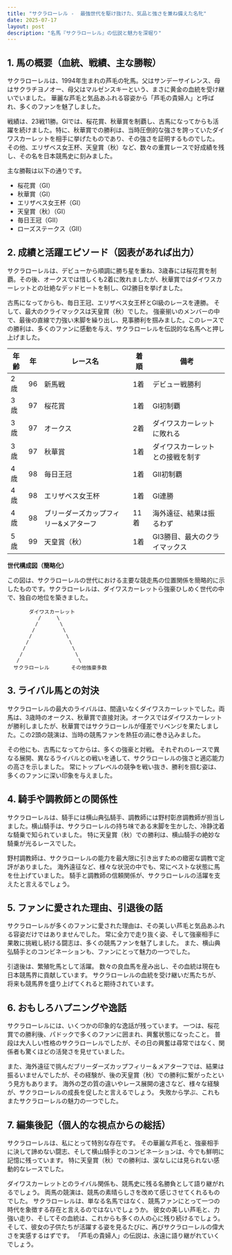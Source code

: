 ```yaml
---
title: "サクラローレル -  最強世代を駆け抜けた、気品と強さを兼ね備えた名牝"
date: 2025-07-17
layout: post
description: "名馬『サクラローレル』の伝説と魅力を深堀り"
---
```


## 1. 馬の概要（血統、戦績、主な勝鞍）

サクラローレルは、1994年生まれの芦毛の牝馬。父はサンデーサイレンス、母はサクラチヨノオー、母父はマルゼンスキーという、まさに黄金の血統を受け継いでいました。  華麗な芦毛と気品あふれる容姿から「芦毛の貴婦人」と呼ばれ、多くのファンを魅了しました。

戦績は、23戦11勝。GIでは、桜花賞、秋華賞を制覇し、古馬になってからも活躍を続けました。特に、秋華賞での勝利は、当時圧倒的な強さを誇っていたダイワスカーレットを相手に挙げたものであり、その強さを証明するものでした。  その他、エリザベス女王杯、天皇賞（秋）など、数々の重賞レースで好成績を残し、その名を日本競馬史に刻みました。

主な勝鞍は以下の通りです。

* 桜花賞（GI）
* 秋華賞（GI）
* エリザベス女王杯（GI）
* 天皇賞（秋）（GI）
* 毎日王冠（GII）
* ローズステークス（GII）


## 2. 成績と活躍エピソード（図表があれば出力）

サクラローレルは、デビューから順調に勝ち星を重ね、3歳春には桜花賞を制覇。その後、オークスでは惜しくも2着に敗れましたが、秋華賞ではダイワスカーレットとの壮絶なデッドヒートを制し、GI2勝目を挙げました。

古馬になってからも、毎日王冠、エリザベス女王杯とGI級のレースを連勝。  そして、最大のクライマックスは天皇賞（秋）でした。  強豪揃いのメンバーの中で、最後の直線で力強い末脚を繰り出し、見事勝利を掴みました。このレースでの勝利は、多くのファンに感動を与え、サクラローレルを伝説的な名馬へと押し上げました。

| 年齢 | 年 | レース名           | 着順 | 備考                               |
|-----|----|--------------------|-----|------------------------------------|
| 2歳  | 96 | 新馬戦             | 1着 | デビュー戦勝利                     |
| 3歳  | 97 | 桜花賞             | 1着 | GI初制覇                           |
| 3歳  | 97 | オークス             | 2着 | ダイワスカーレットに敗れる           |
| 3歳  | 97 | 秋華賞             | 1着 | ダイワスカーレットとの接戦を制す   |
| 4歳  | 98 | 毎日王冠           | 1着 | GII初制覇                           |
| 4歳  | 98 | エリザベス女王杯     | 1着 | GI連勝                           |
| 4歳  | 98 | ブリーダーズカップフィリー&メアターフ | 11着 | 海外遠征、結果は振るわず           |
| 5歳  | 99 | 天皇賞（秋）       | 1着 | GI3勝目、最大のクライマックス       |


**世代構成図（簡略化）**

この図は、サクラローレルの世代における主要な競走馬の位置関係を簡略的に示したものです。サクラローレルは、ダイワスカーレットら強豪ひしめく世代の中で、独自の地位を築きました。

```
       ダイワスカーレット
          /     \
         /       \
        /         \
       /           \
      /             \
     /               \
    /                 \
   /                   \
  サクラローレル       その他強豪多数
```


## 3. ライバル馬との対決

サクラローレルの最大のライバルは、間違いなくダイワスカーレットでした。両馬は、3歳時のオークス、秋華賞で直接対決。オークスではダイワスカーレットが勝利しましたが、秋華賞ではサクラローレルが僅差でリベンジを果たしました。この2頭の競演は、当時の競馬ファンを熱狂の渦に巻き込みました。

その他にも、古馬になってからは、多くの強豪と対戦。  それぞれのレースで異なる展開、異なるライバルとの戦いを通して、サクラローレルの強さと適応能力の高さを示しました。  常にトップレベルの競争を戦い抜き、勝利を掴む姿は、多くのファンに深い印象を与えました。


## 4. 騎手や調教師との関係性

サクラローレルは、騎手には横山典弘騎手、調教師には野村彰彦調教師が担当しました。横山騎手は、サクラローレルの持ち味である末脚を生かした、冷静沈着な騎乗で知られていました。  特に天皇賞（秋）での勝利は、横山騎手の絶妙な騎乗が光るレースでした。

野村調教師は、サクラローレルの能力を最大限に引き出すための緻密な調教で定評がありました。  海外遠征など、様々な状況の中でも、常にベストな状態に馬を仕上げていました。  騎手と調教師の信頼関係が、サクラローレルの活躍を支えたと言えるでしょう。


## 5. ファンに愛された理由、引退後の話

サクラローレルが多くのファンに愛された理由は、その美しい芦毛と気品あふれる容姿だけではありませんでした。  常に全力で走り抜く姿、そして強豪相手に果敢に挑戦し続ける闘志は、多くの競馬ファンを魅了しました。  また、横山典弘騎手とのコンビネーションも、ファンにとって魅力の一つでした。

引退後は、繁殖牝馬として活躍。  数々の良血馬を産み出し、その血統は現在も日本競馬界に貢献しています。  サクラローレルの血統を受け継いだ馬たちが、将来も競馬界を盛り上げてくれると期待されています。


## 6. おもしろハプニングや逸話

サクラローレルには、いくつかの印象的な逸話が残っています。  一つは、桜花賞での勝利後、パドックで多くのファンに囲まれ、興奮状態になったこと。  普段は大人しい性格のサクラローレルでしたが、その日の興奮は尋常ではなく、関係者も驚くほどの活発さを見せていました。

また、海外遠征で挑んだブリーダーズカップフィリー＆メアターフでは、結果は振るいませんでしたが、その経験が、後の天皇賞（秋）での勝利に繋がったという見方もあります。  海外の芝の質の違いやレース展開の速さなど、様々な経験が、サクラローレルの成長を促したと言えるでしょう。  失敗から学ぶ、これもまたサクラローレルの魅力の一つでした。


## 7. 編集後記（個人的な視点からの総括）

サクラローレルは、私にとって特別な存在です。  その華麗な芦毛と、強豪相手に決して諦めない闘志、そして横山騎手とのコンビネーションは、今でも鮮明に記憶に残っています。  特に天皇賞（秋）での勝利は、涙なしには見られない感動的なレースでした。

ダイワスカーレットとのライバル関係も、競馬史に残る名勝負として語り継がれるでしょう。  両馬の競演は、競馬の素晴らしさを改めて感じさせてくれるものでした。  サクラローレルは、単なる名馬ではなく、競馬ファンにとって一つの時代を象徴する存在と言えるのではないでしょうか。  彼女の美しい芦毛と、力強い走り、そしてその血統は、これからも多くの人の心に残り続けるでしょう。  そして、彼女の子供たちが活躍する姿を見るたびに、再びサクラローレルの偉大さを実感するはずです。  「芦毛の貴婦人」の伝説は、永遠に語り継がれていくでしょう。
